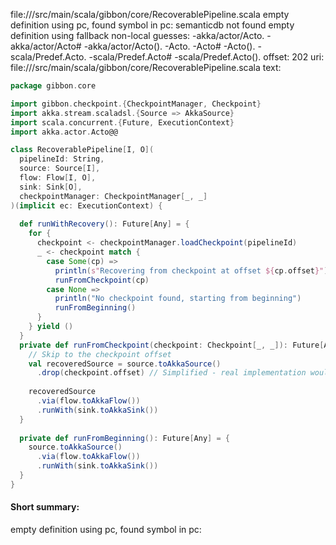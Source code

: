 file://<WORKSPACE>/src/main/scala/gibbon/core/RecoverablePipeline.scala
empty definition using pc, found symbol in pc: 
semanticdb not found
empty definition using fallback
non-local guesses:
	 -akka/actor/Acto.
	 -akka/actor/Acto#
	 -akka/actor/Acto().
	 -Acto.
	 -Acto#
	 -Acto().
	 -scala/Predef.Acto.
	 -scala/Predef.Acto#
	 -scala/Predef.Acto().
offset: 202
uri: file://<WORKSPACE>/src/main/scala/gibbon/core/RecoverablePipeline.scala
text:
```scala
package gibbon.core

import gibbon.checkpoint.{CheckpointManager, Checkpoint}
import akka.stream.scaladsl.{Source => AkkaSource}
import scala.concurrent.{Future, ExecutionContext}
import akka.actor.Acto@@

class RecoverablePipeline[I, O](
  pipelineId: String,
  source: Source[I],
  flow: Flow[I, O],
  sink: Sink[O],
  checkpointManager: CheckpointManager[_, _]
)(implicit ec: ExecutionContext) {
  
  def runWithRecovery(): Future[Any] = {
    for {
      checkpoint <- checkpointManager.loadCheckpoint(pipelineId)
      _ <- checkpoint match {
        case Some(cp) => 
          println(s"Recovering from checkpoint at offset ${cp.offset}")
          runFromCheckpoint(cp)
        case None => 
          println("No checkpoint found, starting from beginning")
          runFromBeginning()
      }
    } yield ()
  }
  private def runFromCheckpoint(checkpoint: Checkpoint[_, _]): Future[Any] = {
    // Skip to the checkpoint offset
    val recoveredSource = source.toAkkaSource()
      .drop(checkpoint.offset) // Simplified - real implementation would be more sophisticated
    
    recoveredSource
      .via(flow.toAkkaFlow())
      .runWith(sink.toAkkaSink())
  }
  
  private def runFromBeginning(): Future[Any] = {
    source.toAkkaSource()
      .via(flow.toAkkaFlow())
      .runWith(sink.toAkkaSink())
  }
}
```


#### Short summary: 

empty definition using pc, found symbol in pc: 